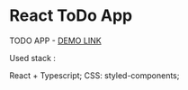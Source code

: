 # React ToDo App

TODO APP - [DEMO LINK](https://olya-yevsieienko.github.io/react_todo-app/)

Used stack :

React + Typescript; 
CSS: styled-components;
